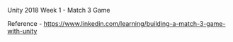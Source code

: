 Unity 2018
Week 1 - Match 3 Game

Reference - https://www.linkedin.com/learning/building-a-match-3-game-with-unity
